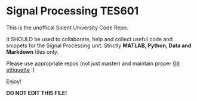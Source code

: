 # Signal Processing TES601
This is the unoffical Solent University Code Repo.

It SHOULD be used to collaborate, help and collect useful code and snippets for the Signal Processing unit.
Strictly **MATLAB, Python, Data and Markdown** files only.

Please use appropriate repos (not just master) and maintain proper [Git ettiquette](https://guides.github.com/) :)

Enjoy!

**DO NOT EDIT THIS FILE!**
